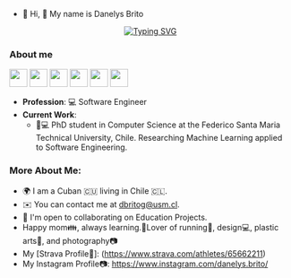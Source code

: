- 👋 Hi, 👋 My name is Danelys Brito


<p align="center">
    <a href="https://git.io/typing-svg">
        <img src="https://readme-typing-svg.herokuapp.com?font=Fira+Code&size=25&duration=3000&pause=1000&color=F7EE2F&center=true&vCenter=true&width=435&lines=Computer+Engineer" alt="Typing SVG" />
    </a>
</p>

### About me

<p align="left"> 
<a href="https://www.github.com/danelysbrito" target="_blank" rel="noreferrer"><img src="https://icones.pro/wp-content/uploads/2021/06/icone-github-orange.png" width="32" height="32" /></a>
<a href="https://gitlab.com/danelys.brito" target="_blank" rel="noreferrer"><img src="https://cdn.worldvectorlogo.com/logos/gitlab.svg" width="32" height="32" /></a>
<a href="https://www.linkedin.com/in/danelys-brito-gonzalez" target="_blank" rel="noreferrer"><img src="https://www.pngmart.com/files/21/Linkedin-PNG-Clipart.png" width="32" height="32" /></a> 
<a href="https://www.stackoverflow.com/users/22474093/danelys-brito" target="_blank" rel="noreferrer"><img src="https://raw.githubusercontent.com/danielcranney/readme-generator/main/public/icons/socials/stackoverflow.svg" width="32" height="32" /></a>
<a href="http://www.medium.com/@danelys.brito" target="_blank" rel="noreferrer"><img src="https://upload.wikimedia.org/wikipedia/commons/thumb/3/32/Eo_circle_orange_letter-m.svg/1200px-Eo_circle_orange_letter-m.svg.png" width="32" height="32" /></a>
<a href="https://www.kaggle.com/danelysbrito" target="_blank" rel="noreferrer"><img src="https://upload.wikimedia.org/wikipedia/commons/thumb/3/37/Eo_circle_orange_letter-k.svg/1200px-Eo_circle_orange_letter-k.svg.png" width="32" height="32" /></a>
</p>

* **Profession**: 💻 Software Engineer
* **Current Work**:
  * 📘💻 PhD student in Computer Science at the Federico Santa Maria Technical University, Chile. Researching Machine Learning applied to Software Engineering.

### More About Me:
* 🌍 I am a Cuban 🇨🇺 living in Chile 🇨🇱.
* ✉️ You can contact me at [dbritog@usm.cl](mailto:dbritog@usm.cl).
* 🤝 I'm open to collaborating on Education Projects.
* Happy mom👪, always learning.🌻Lover of running🏃, design💻, plastic arts🎨, and photography📷
* My [Strava Profile🏃]: (https://www.strava.com/athletes/65662211)
* My Instagram Profile📷: https://www.instagram.com/danelys.brito/ 

<!---
danelysbrito/danelysbrito is a ✨ special ✨ repository because its `README.md` (this file) appears on your GitHub profile.
You can click the Preview link to take a look at your changes.
--->


